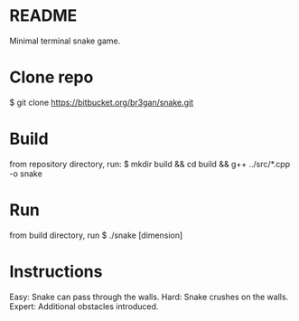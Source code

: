 # README #
Minimal terminal snake game.

# Clone repo #
$ git clone https://bitbucket.org/br3gan/snake.git

# Build #
from repository directory, run:
$ mkdir build && cd build && g++ ../src/*.cpp -o snake

# Run #
from build directory, run
$ ./snake [dimension]

# Instructions #
Easy: Snake can pass through the walls.
Hard: Snake crushes on the walls.
Expert: Additional obstacles introduced.